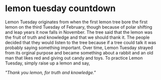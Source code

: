 
# lemon tuesday countdown

Lemon Tuesday originates from when the first lemon tree bore the first lemon on
the third Tuesday of February, though because of polar shifting and leap years
it now falls in November. The tree said that the lemon was the fruit of truth
and knowledge and that we should thank it. The people decided that they would
listen to the tree because if a tree could talk it was probably saying something
important. Over time, Lemon Tuesday strayed from its orginal purpose and became
something about a rabbit and an old man that likes red and giving out candy and
toys. To practice Lemon Tuesday, simply raise up a lemon and say,

*"Thank you lemon, for truth and knowledge."*

